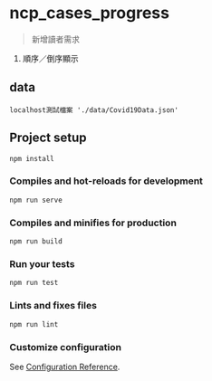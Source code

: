 # ncp_cases_progress

>新增讀者需求

1. 順序／倒序顯示

## data

```text=
localhost測試檔案 './data/Covid19Data.json'
```

## Project setup

```shell=
npm install
```

### Compiles and hot-reloads for development

```shell=
npm run serve
```

### Compiles and minifies for production

```shell=
npm run build
```

### Run your tests

```shell=
npm run test
```

### Lints and fixes files

```shell=
npm run lint
```

### Customize configuration

See [Configuration Reference](https://cli.vuejs.org/config/).
